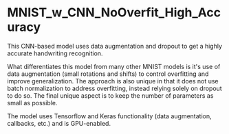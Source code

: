 # MNIST_w_CNN_NoOverfit_High_Accuracy
This CNN-based model uses data augmentation and dropout to get a highly accurate handwriting recognition.

What differentiates this model from many other MNIST models is it's use of data augmentation (small rotations and shifts) to control overfitting and improve generalization. The approach is also unique in that it does not use batch normalization to address overfitting, instead relying solely on dropout to do so. The final unique aspect is to keep the number of parameters as small as possible.

The model uses Tensorflow and Keras functionality (data augmentation, callbacks, etc.) and is GPU-enabled.
